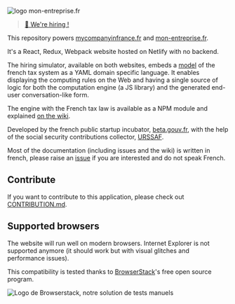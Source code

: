 ![logo mon-entreprise.fr](https://mon-entreprise.fr/images/logo.svg)
> [🙋 We're hiring !](https://beta.gouv.fr/recrutement/2020/01/13/mon-entreprise-JS-senior.html)

This repository powers [mycompanyinfrance.fr](https://mycompanyinfrance.fr) and [mon-entreprise.fr](https://mon-entreprise.fr).

It's a React, Redux, Webpack website hosted on Netlify with no backend.

The hiring simulator, available on both websites, embeds a [model](https://github.com/betagouv/mon-entreprise/blob/master/source/règles/base.yaml) of the french tax system as a YAML domain specific language. It enables displaying the computing rules on the Web and having a single source of logic for both the computation engine (a JS library) and the generated end-user conversation-like form.

The engine with the French tax law is available as a NPM module and explained [on the wiki](https://github.com/betagouv/mon-entreprise/wiki/Librairie-de-calcul).

Developed by the french public startup incubator, [beta.gouv.fr](https://beta.gouv.fr/), with the help of the social security contributions collector, [URSSAF](www.urssaf.fr).

Most of the documentation (including issues and the wiki) is written in french, please raise an [issue](https://github.com/betagouv/mon-entreprise/issues/new) if you are interested and do not speak French.

## Contribute

If you want to contribute to this application, please check out [CONTRIBUTION.md](./CONTRIBUTION.md).

## Supported browsers

The website will run well on modern browsers. Internet Explorer is not supported anymore (it should work but with visual glitches and performance issues).

This compatibility is tested thanks to [BrowserStack](http://browserstack.com/)'s free open source program.

![Logo de Browserstack, notre solution de tests manuels](https://i.imgur.com/dQwLjXA.png)
